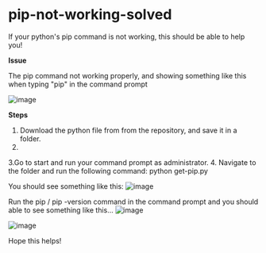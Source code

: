 # pip-not-working-solved

If your python's pip command is not working, this should be able to help you!

**Issue**

The pip command not working properly, and showing something like this when typing "pip" in the command prompt

![image](https://user-images.githubusercontent.com/71224006/141925185-d1c8ac1a-e642-4342-ad0b-07a2ff42efb3.png)

**Steps**
1. Download the python file from from the repository, and save it in a folder.
2. 
3.Go to start and run your command prompt as administrator.
4. Navigate to the folder and run the following command: python get-pip.py

You should see something like this:
![image](https://user-images.githubusercontent.com/71224006/141925757-28e52f2a-236d-4691-8d03-907812b64062.png)

Run the pip / pip -version command in the command prompt and you should able to see something like this...
![image](https://user-images.githubusercontent.com/71224006/141925883-ee6c4ccb-0b8e-4d71-884a-30e0b4b615dc.png)

![image](https://user-images.githubusercontent.com/71224006/141926018-4c93c3be-4a68-4a53-b3b2-453867e6e37c.png)

Hope this helps!
